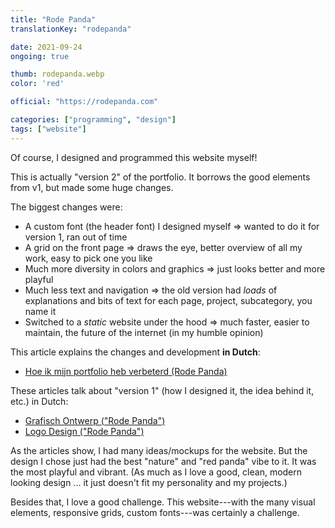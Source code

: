 ```yaml
---
title: "Rode Panda"
translationKey: "rodepanda"

date: 2021-09-24
ongoing: true

thumb: rodepanda.webp
color: 'red'

official: "https://rodepanda.com"

categories: ["programming", "design"]
tags: ["website"]
---
```


Of course, I designed and programmed this website myself!

This is actually "version 2" of the portfolio. It borrows the good elements from v1, but made some huge changes.

The biggest changes were: 
* A custom font (the header font) I designed myself => wanted to do it for version 1, ran out of time
* A grid on the front page => draws the eye, better overview of all my work, easy to pick one you like
* Much more diversity in colors and graphics => just looks better and more playful
* Much less text and navigation => the old version had _loads_ of explanations and bits of text for each page, project, subcategory, you name it
* Switched to a _static_ website under the hood => much faster, easier to maintain, the future of the internet (in my humble opinion)

This article explains the changes and development **in Dutch**:
* [Hoe ik mijn portfolio heb verbeterd (Rode Panda)](https://tiamopastoor.com/blog/2021/2021-10-03-hoe-ik-mijn-portfolio-heb-verbeterd/)

These articles talk about "version 1" (how I designed it, the idea behind it, etc.) in Dutch:
* [Grafisch Ontwerp ("Rode Panda")](https://tiamopastoor.com/blog/2019/2019-04-11-grafisch-ontwerp-rode-panda/)
* [Logo Design ("Rode Panda")](https://tiamopastoor.com/blog/2019/2019-04-14-logo-ontwerp-rode-panda/)

As the articles show, I had many ideas/mockups for the website. But the design I chose just had the best "nature" and "red panda" vibe to it. It was the most playful and vibrant. (As much as I love a good, clean, modern looking design ... it just doesn't fit my personality and my projects.)

Besides that, I love a good challenge. This website---with the many visual elements, responsive grids, custom fonts---was certainly a challenge.